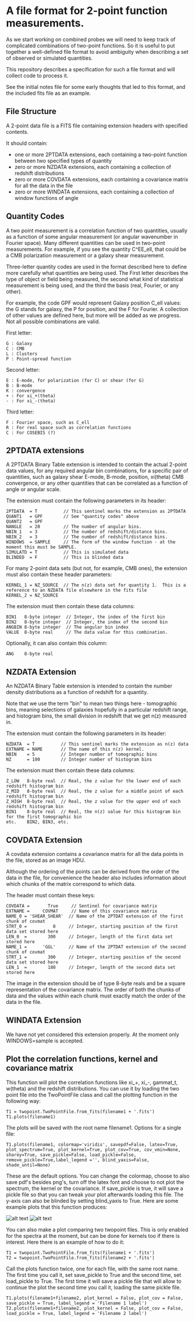 A file format for 2-point function measurements.
================================================


As we start working on combined probes we will need to keep track of complicated combinations of two-point functions.  So it is useful to put together a well-defined file format to avoid ambiguity when describing a set of observed or simulated quantities. 

This repository describes a specification for such a file format and will collect code to process it.

See the initial notes file for some early thoughts that led to this format, and the included fits file as an example.

File Structure
--------------

A 2-point data file is a FITS file containing extension headers with specified contents.

It should contain:
 - one or more 2PTDATA extensions, each containing a two-point function between two specified types of quantity
 - zero or more NZDATA extensions, each containing a collection of redshift distributions
 - zero or more COVDATA extensions, each containing a covariance matrix for all the data in the file
 - zero or more WINDATA extensions, each containing a collection of window functions of angle

Quantity Codes
---------------

A two point measurement is a correlation function of two quantities, usually as a function of some angular measurement (or angular wavenumber in Fourier space).  Many different quantities can be used in two-point measurements. For example, if you see the quantity C^EE_ell, that could be a CMB polarization measurement or a galaxy shear measurement.

Three-letter quantity codes are used in the format described here to define more carefully what quantities are being used.  The First letter describes the type of object or field being measured, the second what kind of statistical measurement is being used, and the third the basis (real, Fourier, or any other).

For example, the code GPF would represent Galaxy position C_ell values: the G stands for galaxy, the P for position, and the F for Fourier.  A collection of other values are defined here, but more will be added as we progress.  Not all possible combinations are valid.

First letter:

    G : Galaxy
    C : CMB
    L : Clusters
    P : Point-spread function

Second letter:

    E : E-mode, for polarization (for C) or shear (for G)
    B : B-mode
    K : convergence
    + : For xi_+(theta)
    - : For xi_-(theta)

Third letter:

    F : Fourier space, such as C_ell
    R : For real space such as correlation functions
    C : For COSEBIS (?)






2PTDATA extensions
-------------------

A 2PTDATA Binary Table extension is intended to contain the actual 2-point data values, for any required angular bin combinations, for a specific pair of quantities, such as galaxy shear E-mode, B-mode, position, xi(theta) CMB convergence, or any other quantities that can be correlated as a function of angle or angular scale.

The extension must contain the following parameters in its header:

    2PTDATA  = T          // This sentinel marks the extension as 2PTDATA
    QUANT1   = GPF        // See "quantity codes" above
    QUANT2   = GPF 
    NANGLE   = 20         // The number of angular bins.
    NBIN_1   = 3          // The number of redshift/distance bins. 
    NBIN_2   = 3          // The number of redshift/distance bins. 
    WINDOWS  = SAMPLE     // The form of the window function - at the moment this must be SAMPLE.
    SIMULATD = T          // This is simulated data
    BLINDED  = F          // This is blinded data

For many 2-point data sets (but not, for example, CMB ones), the extension must also contain these header parameters:

    KERNEL_1 = NZ_SOURCE  // The n(z) data set for quantity 1.  This is a reference to an NZDATA file elsewhere in the fits file
    KERNEL_2 = NZ_SOURCE


The extension must then contain these data columns:

    BIN1   8-byte integer  // Integer, the index of the first bin
    BIN2   8-byte integer  // Integer, the index of the second bin
    ANGBIN 8-byte integer  // The angular bin index
    VALUE  8-byte real     // The data value for this combination.

Optionally, it can also contain this column:

    ANG    8-byte real


NZDATA Extension
----------------

An NZDATA Binary Table extension is intended to contain the number density distributions as a 
function of redshift for a quantity.

Note that we use the term "bin" to mean two things here - tomographic bins, meaning selections
of galaxies hopefully in a particular redshift range, and histogram bins, the small division
in redshift that we get n(z) measured in.

The extension must contain the following parameters in its header:

    NZDATA  = T          // This sentinel marks the extension as n(z) data
    EXTNAME = NAME       // The name of this n(z) kernel.
    NBIN    = 5          // Integer number of tomographic bins
    NZ      = 100        // Integer number of histogram bins

The extension must then contain these data columns:

    Z_LOW   8-byte real  // Real, the z value for the lower end of each redshift histogram bin
    Z_MID   8-byte real  // Real, the z value for a middle point of each redshift histogram bin
    Z_HIGH  8-byte real  // Real, the z value for the upper end of each redshift histogram bin
    BIN1    8-byte real  // Real, the n(z) value for this histogram bin for the first tomographic bin
    etc.    BIN2, BIN3, etc.



COVDATA Extension
----------------

A covdata extension contains a covariance matrix for all the data points in the file, stored as an image HDU.

Although the ordering of the points can be derived from the order of the data in the file, for convenience the header also includes information about which chunks of the matrix correspond to which data.


The header must contain these keys:

    COVDATA =       True     // Sentinel for covariance matrix
    EXTNAME =     COVMAT     // Name of this covariance matrix
    NAME_0 = 'SHEAR_SHEAR'  // Name of the 2PTDAT extension of the first chunk of covmat
    STRT_0 =          0     // Integer, starting position of the first data set stored here
    LEN_0  =        300     // Integer, length of the first data set stored here
    NAME_1 =      'GGL'     // Name of the 2PTDAT extension of the second chunk of covmat
    STRT_1 =        300     // Integer, starting position of the second data set stored here
    LEN_1  =        180     // Integer, length of the second data set stored here

The image in the extension should be of type 8-byte reals and be a square representation of the covariance matrix. The order of both the chunks of data and the values within each chunk must exactly match the order of the data in the file.


WINDATA Extension
-----------------

We have not yet considered this extension properly. At the moment only WINDOWS=sample is accepted.

Plot the correlation functions, kernel and covariance matrix
------------------------------------------------------------

This function will plot the correlation functions like xi_+, xi_-, gammat_t, w(theta) and the redshift distributions. You can use it by loading the two point file into the TwoPointFile class and call the plotting function in the following way:
```
T1 = twopoint.TwoPointFile.from_fits(filename1 + '.fits')
T1.plots(filename1)
```
The plots will be saved with the root name filename1. Options for a single file: 
```                                                                           
T1.plots(filename1, colormap='viridis', savepdf=False, latex=True, plot_spectrum=True, plot_kernel=True, plot_cov=True, cov_vmin=None, sharey=True, save_pickle=False, load_pickle=False, remove_pickle=True,label_legend ='', blind_yaxis=False, shade_until=None)
```
These are the default options. You can change the colormap, choose to also save pdf's besides png's, turn off the latex font and choose to not plot the spectrum, the kernel or the covariance. If save_pickle is true, it will save a pickle file so that you can tweak your plot afterwards loading this file. The y-axis can also be blinded by setting blind_yaxis to True. Here are some example plots that this function produces: 

![alt text](xip.png)
![alt text](source.png)
                                                                                    
You can also make a plot comparing two twopoint files. This is only enabled for the spectra at the moment, but can be done for kernels too if there is interest. Here there is an example of how to do it:                                                   
```
T1 = twopoint.TwoPointFile.from_fits(filename1 + '.fits')
T2 = twopoint.TwoPointFile.from_fits(filename2 + '.fits')
```
Call the plots function twice, one for each file, with the same root name. The first time you call it, set save_pickle to True and the second time, set load_pickle to True. The first time it will save a pickle file that will allow to continue the plot the second time you call it, loading the same pickle file.                                                                     
```
T1.plots(filename1+filename2, plot_kernel = False, plot_cov = False, save_pickle = True, label_legend = 'Filename 1 label')
T2.plots(filename1+filename2, plot_kernel = False, plot_cov = False, load_pickle = True, label_legend = 'Filename 2 label')
```
